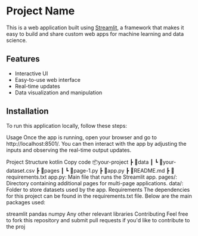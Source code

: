 # Project Name

This is a web application built using [Streamlit](https://streamlit.io/), a framework that makes it easy to build and share custom web apps for machine learning and data science.

## Features

- Interactive UI
- Easy-to-use web interface
- Real-time updates
- Data visualization and manipulation

## Installation

To run this application locally, follow these steps:

Usage
Once the app is running, open your browser and go to http://localhost:8501/. You can then interact with the app by adjusting the inputs and observing the real-time output updates.

Project Structure
kotlin
Copy code
📦your-project
 ┣ 📂data
 ┃ ┗ 📜your-dataset.csv
 ┣ 📂pages
 ┃ ┗ 📜page-1.py
 ┣ 📜app.py
 ┣ 📜README.md
 ┣ 📜requirements.txt
app.py: Main file that runs the Streamlit app.
pages/: Directory containing additional pages for multi-page applications.
data/: Folder to store datasets used by the app.
Requirements
The dependencies for this project can be found in the requirements.txt file. Below are the main packages used:

streamlit
pandas
numpy
Any other relevant libraries
Contributing
Feel free to fork this repository and submit pull requests if you'd like to contribute to the proj
